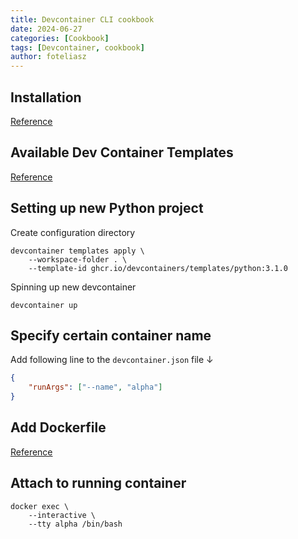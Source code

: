 ```yaml
---
title: Devcontainer CLI cookbook
date: 2024-06-27
categories: [Cookbook]
tags: [Devcontainer, cookbook]
author: foteliasz
---
```


## Installation

[Reference](https://code.visualstudio.com/docs/devcontainers/devcontainer-cli#_installation)

## Available Dev Container Templates

[Reference](https://containers.dev/templates)

## Setting up new Python project

Create configuration directory

```shell
devcontainer templates apply \
    --workspace-folder . \
    --template-id ghcr.io/devcontainers/templates/python:3.1.0
```

Spinning up new devcontainer 

```shell
devcontainer up
```

## Specify certain container name

Add following line to the `devcontainer.json` file ↓

```json
{
    "runArgs": ["--name", "alpha"]
}
```

## Add Dockerfile

[Reference](https://code.visualstudio.com/docs/devcontainers/create-dev-container#_dockerfile)

## Attach to running container

```shell
docker exec \
    --interactive \
    --tty alpha /bin/bash
```
